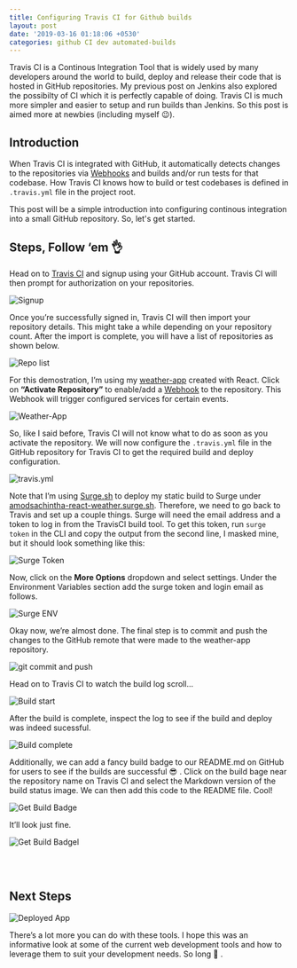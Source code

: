 ```yaml
---
title: Configuring Travis CI for Github builds
layout: post
date: '2019-03-16 01:18:06 +0530'
categories: github CI dev automated-builds
---
```


Travis CI is a Continous Integration Tool that is widely used by many developers around the world to build, deploy and release their code that is hosted in GitHub repositories. My previous post on Jenkins also explored the possibilty of CI which it is perfectly capable of doing. Travis CI is much more simpler and easier to setup and run builds than Jenkins. So this post is aimed more at newbies (including myself 😉).

## Introduction

When Travis CI is integrated with GitHub, it automatically detects changes to the repositories via [Webhooks](https://developer.github.com/webhooks/) and builds and/or run tests for that codebase. How Travis CI knows how to build or test codebases is defined in ``.travis.yml`` file in the project root.

This post will be a simple introduction into configuring continous integration into a small GitHub repository. So, let's get started.

## Steps, Follow ‘em 👌 

Head on to [Travis CI](https://travis-ci.org ) and signup using your GitHub account. Travis CI will then prompt for authorization on your repositories.

![Signup](/assets/travis-ci/signup.PNG "Signup on Travis CI")

Once you’re successfully signed in, Travis CI will then import your repository details. This might take a while depending on your repository count. After the import is complete, you will have a list of repositories as shown below.

![Repo list](/assets/travis-ci/repos.png "Repositories")

For this demostration, I’m using my [weather-app](https://github.com/amodsachintha/react-weather-app ) created with React. Click on **“Activate Repository”** to enable/add a [Webhook](https://developer.github.com/webhooks/) to the repository. This Webhook will trigger configured services for certain events.

![Weather-App](/assets/travis-ci/weather-app.PNG "React Weather App")

So, like I said before, Travis CI will not know what to do as soon as you activate the repository. We will now configure the ``.travis.yml`` file in the GitHub repository for Travis CI to get the required build and deploy configuration.

![travis.yml](/assets/travis-ci/travis.yml.PNG "Travis CI config")

Note that I’m using [Surge.sh](https://surge.sh) to deploy my static build to Surge under [amodsachintha-react-weather.surge.sh](http://amodsachintha-react-weather.surge.sh ). Therefore, we need to go back to Travis and set up a couple things. Surge will need the email address and a token to log in from the TravisCI build tool. To get this token, run `surge token` in the CLI and copy the output from the second line, I masked mine, but it should look something like this: 

![Surge Token](/assets/travis-ci/surge-token.PNG "Surge token")

Now, click on the **More Options** dropdown and select settings. Under the Environment Variables section add the surge token and login email as follows.

![Surge ENV](/assets/travis-ci/surge-env.PNG "Surge environment variables")

Okay now, we’re almost done. The final step is to commit and push the changes to the GitHub remote that were made to the weather-app repository.

![git commit and push](/assets/travis-ci/github-desktop.PNG "git commit and push")

Head on to Travis CI to watch the build log scroll...

![Build start](/assets/travis-ci/travis-ci-build-start.PNG "Build start")

After the build is complete, inspect the log to see if the build and deploy was indeed sucessful.

![Build complete](/assets/travis-ci/travis-ci-build-complete.PNG "Build complete")

Additionally, we can add a fancy build badge to our README.md on GitHub for users to see if the builds are successful 😎 .  Click on the build bage near the repository name on Travis CI and select the Markdown version of the build status image. We can then add this code to the README file. Cool!

![Get Build Badge](/assets/travis-ci/build-badge.PNG "Get Build Badge")

It’ll look just fine.

![Get Build Badgel](/assets/travis-ci/build-badge-github.PNG "Get Build Badge GitHub")

<br><br>

## Next Steps

![Deployed App](/assets/travis-ci/deployed-app.png "Deployed App")

There’s a lot more you can do with these tools. I hope this was an informative look at some of the current web development tools and how to leverage them to suit your development needs. So long 👋 .
